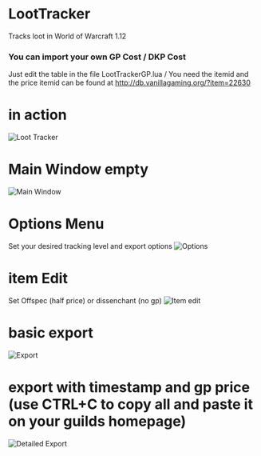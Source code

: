 # LootTracker
Tracks loot in World of Warcraft 1.12

### You can import your own GP Cost / DKP Cost
Just edit the table in the file LootTrackerGP.lua / You need the itemid and the price
itemid can be found at http://db.vanillagaming.org/?item=22630

# in action
![Loot Tracker](http://i.imgur.com/2qmbKss.jpg "Loot Tracker")

# Main Window empty
![Main Window](http://i.imgur.com/F8FXaB0.jpg "Main Window")

# Options Menu
Set your desired tracking level and export options
![Options](http://i.imgur.com/3yPSkCj.jpg "Options")

# item Edit
Set Offspec (half price) or dissenchant (no gp)
![Item edit](http://i.imgur.com/1zmQS4r.jpg "Item edit")

# basic export
![Export](http://i.imgur.com/Qf9ECzS.jpg "Export")

# export with timestamp and gp price (use CTRL+C to copy all and paste it on your guilds homepage)
![Detailed Export](http://i.imgur.com/ZG8POmH.jpg "Detailed Export")
